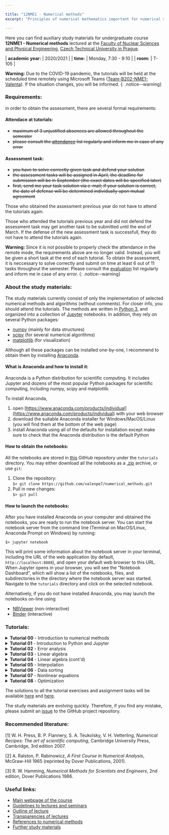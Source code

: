 ```yaml
---

title: "12NME1 - Numerical methods"
excerpt: "Principles of numerical mathematics important for numerical solving of problems related mainly to physics and technology are demonstrated using Python programming language. The course covers methods to solve algebraic equations, nonlinear equations, ordinary differential equations (initial and boundary value problems), methods for interpolation and extrapolation, numerical optimization, and data sorting."

---
```


Here you can find auxiliary study materials for undergraduate course <b>12NME1 - Numerical methods</b> lectured at the [Faculty of Nuclear Sciences and Physical Engineering](https://www.fjfi.cvut.cz/cz/), [Czech Technical University in Prague](https://www.cvut.cz/).

| **academic year:** | 2020/2021 |
| **time:** | Monday, 7:30 - 9:10 |
| **room:** | T-105 |

**Warning:** Due to the COVID-19 pandemic, the tutorials will be held at the scheduled time remotely using Microsoft Teams ([Team-B202-NME1-Valenta](https://teams.microsoft.com/l/channel/19%3a1004cbffd51143eeb1d526f4066b4d37%40thread.tacv2/General?groupId=1793b8cb-591b-4a71-965e-b01e74a19aae&tenantId=f345c406-5268-43b0-b19f-5862fa6833f8)). If the situation changes, you will be informed.
{: .notice--warning}

### Requirements:

in order to obtain the assessment, there are several formal requirements: 

#### Attendace at tutorials:
- ~~maximum of 3 unjustified absences are allowed throughout the semester~~
- ~~please consult the [attendance](https://teams.microsoft.com/l/file/ED4AE881-3282-490E-A280-63094336D17D?tenantId=f345c406-5268-43b0-b19f-5862fa6833f8&fileType=xlsx&objectUrl=https%3A%2F%2Fcampuscvut.sharepoint.com%2Fsites%2FTeam-B202-12NME1-Valenta%2FSdilene%20dokumenty%2FGeneral%2Fattendance_list.xlsx&baseUrl=https%3A%2F%2Fcampuscvut.sharepoint.com%2Fsites%2FTeam-B202-12NME1-Valenta&serviceName=teams&threadId=19:1004cbffd51143eeb1d526f4066b4d37@thread.tacv2&groupId=1793b8cb-591b-4a71-965e-b01e74a19aae) list regularly and inform me in case of any error~~

#### Assessment task:
- ~~you have to solve correctly given task and defend your solution~~
- ~~the assessment tasks will be assigned in April, the deadline for submission will be in September (the exact dates will be specified later)~~  
- ~~first, send me your task solution via e-mail; if your solution is correct, the date of defense will be determined individually upon mutual agreement~~

Those who obtained the assessment previous year do not have to attend the tutorials again.

Those who attended the tutorials previous year and did not defend the assessment task may get another task to be submitted until the end of March. If the defense of the new assessment task is successfull, they do not have to attend the tutorials again.

**Warning:** Since it is not possible to properly check the attendance in the remote mode, the requirements above are no longer valid. Instead, you will be given a short task at the end of each tutorial. To obtain the assessment, it is neccessary to solve correctly and submit on time at least 6 out of 11 tasks throughout the semester. Please consult the [evaluation](https://teams.microsoft.com/l/file/ED4AE881-3282-490E-A280-63094336D17D?tenantId=f345c406-5268-43b0-b19f-5862fa6833f8&fileType=xlsx&objectUrl=https%3A%2F%2Fcampuscvut.sharepoint.com%2Fsites%2FTeam-B202-12NME1-Valenta%2FSdilene%20dokumenty%2FGeneral%2Fattendance_list.xlsx&baseUrl=https%3A%2F%2Fcampuscvut.sharepoint.com%2Fsites%2FTeam-B202-12NME1-Valenta&serviceName=teams&threadId=19:1004cbffd51143eeb1d526f4066b4d37@thread.tacv2&groupId=1793b8cb-591b-4a71-965e-b01e74a19aae) list regularly and inform me in case of any error.
{: .notice--warning}

### About the study materials:

The study materials currently consist of only the implementation of selected numerical methods and algorithms (without comments). For closer info, you should attend the tutorials. The methods are written in [Python 3](https://www.python.org/), and organized into a collection of [Jupyter](https://www.jupyter.org) notebooks. In addition, they rely on several Python packages:
- [numpy](https://numpy.org/) (mainly for data structures)
- [scipy](https://www.scipy.org/) (for several numerical algorithms)
- [matplotlib](https://matplotlib.org/) (for visualization)

Although all these packages can be installed one-by-one, I recommend to obtain them by installing [Anaconda](https://www.anaconda.com/).

#### What is Anaconda and how to install it:

Anaconda is a Python distribution for scientific computing. It includes Jupyter and dozens of the most popular Python packages for scientific computing, including numpy, scipy and matplotlib. 

To install Anaconda, 
1. open [https://www.anaconda.com/products/individual](https://www.anaconda.com/products/individual) with your web browser
2. download the suitable Anaconda installer for Windows/MacOS/Linux (you will find them at the bottom of the web page)
3. install Anaconda using all of the defaults for installation except make sure to check that the Anaconda distribution is the default Python

#### How to obtain the notebooks:

All the notebooks are stored in [this](https://github.com/valenpe7/numerical_methods) GitHub repository under the `tutorials` directory. You may either download all the notebooks as a [.zip](https://github.com/valenpe7/numerical_methods/archive/master.zip) archive, or use `git`:

1. Clone the repository:  
```$> git clone https://github.com/valenpe7/numerical_methods.git```
2. Pull in new changes:  
``` $> git pull ```

#### How to launch the notebooks:

After you have installed Anaconda on your computer and obtained the notebooks, you are ready to run the notebook server. You can start the notebook server from the command line (Terminal on MacOS/Linux, Anaconda Prompt on Windows) by running:
```
$> jupyter notebook
```
This will print some information about the notebook server in your terminal, including the URL of the web application (by default, `http://localhost:8888`), and open your default web browser to this URL. When Jupyter opens in your browser, you will see the "Notebook Dashboard", which will show a list of the notebooks, files, and subdirectories in the directory where the notebook server was started. Navigate to the `tutorials` directory and click on the selected notebook.

Alternatively, if you do not have installed Anaconda, you may launch the notebooks on-line using

* [NBViewer](https://nbviewer.jupyter.org) (non-interactive)
* [Binder](https://mybinder.org) (interactive)

### Tutorials:

<section class="page__content" itemprop="text"> 

<details class="page__content" itemprop="text">
<summary>
<strong>Tutorial 00</strong> - Introduction to numerical methods
</summary>
<p markdown="1">
Organization of tutorials, installation and setup of required tools
</p>
</details>

<details class="page__content" itemprop="text">
<summary>
<strong>Tutorial 01</strong> - Introduction to Python and Jupyter
</summary>
<p markdown="1">
Basic concepts and features of Python, numeric and math-related functions and data types, Jupyter environment, numpy, scipy, matplotlib modules.  
Download the [assignment](https://raw.githubusercontent.com/valenpe7/numerical_methods/master/tasks/task_01.ipynb) and submit your solution in the .ipynb format [here](https://form.jotform.com/210404523662042) (<span style="color:red">deadline: 28/02/2021 23:59 CET</span>).  
Materials from lecture: [nbviewer](https://nbviewer.jupyter.org/github/valenpe7/numerical_methods/blob/master/tutorials/01-introduction.ipynb), [binder](https://mybinder.org/v2/gh/valenpe7/numerical_methods/HEAD?filepath=tutorials%2F01-introduction.ipynb), [ipynb](https://raw.githubusercontent.com/valenpe7/numerical_methods/master/tutorials/01-introduction.ipynb)
</p>
</details>

<details class="page__content" itemprop="text">
<summary>
<strong>Tutorial 02</strong> - Error analysis
</summary>
<p markdown="1">
Floating point representation of numbers, roundoff error, truncation error, numerical stability and condition number.   
Download the [assignment](https://raw.githubusercontent.com/valenpe7/numerical_methods/master/tasks/task_02.ipynb) and submit your solution in the .ipynb format [here](https://form.jotform.com/210404436620342) (<span style="color:red">deadline: 07/03/2021 23:59 CET</span>).  
Materials from lecture: [nbviewer](https://nbviewer.jupyter.org/github/valenpe7/numerical_methods/blob/master/tutorials/02-error_analysis.ipynb), [binder](https://mybinder.org/v2/gh/valenpe7/numerical_methods/HEAD?filepath=tutorials%2F02-error_analysis.ipynb), [ipynb](https://raw.githubusercontent.com/valenpe7/numerical_methods/master/tutorials/02-error_analysis.ipynb)
</p>
</details>

<details class="page__content" itemprop="text">
<summary>
<strong>Tutorial 03</strong> - Linear algebra
</summary>
<p markdown="1">
Basic linear algebra operations, direct methods for solving linear equation systems, forward and backward substitution, Gaussian elimination, LU decomposition, Thomas algorithm.  
Download the [assignment](https://raw.githubusercontent.com/valenpe7/numerical_methods/master/tasks/task_03.ipynb) and submit your solution in the .ipynb format [here](https://form.jotform.com/210405082358348) (<span style="color:red">deadline: 14/03/2021 23:59 CET</span>).  
Materials from lecture: [nbviewer](https://nbviewer.jupyter.org/github/valenpe7/numerical_methods/blob/master/tutorials/03-linear_algebra.ipynb), [binder](https://mybinder.org/v2/gh/valenpe7/numerical_methods/HEAD?filepath=tutorials%2F03-linear_algebra.ipynb), [ipynb](https://raw.githubusercontent.com/valenpe7/numerical_methods/master/tutorials/03-linear_algebra.ipynb)
</p>
</details>

<details class="page__content" itemprop="text">
<summary>
<strong>Tutorial 04</strong> - Linear algebra (cont'd)
</summary>
<p markdown="1">
Iterative methods for solving linear equation systems, Jacobi method, Gauss-Seidel method, successive overrelaxation method, power iteration and eigensystems, conjugate gradient method.  
Download the [assignment](https://raw.githubusercontent.com/valenpe7/numerical_methods/master/tasks/task_04.ipynb) and submit your solution in the .ipynb format [here](https://form.jotform.com/210405178142345) (<span style="color:red">deadline: 21/03/2021 23:59 CET</span>).  
Materials from lecture: [nbviewer](https://nbviewer.jupyter.org/github/valenpe7/numerical_methods/blob/master/tutorials/04-linear_algebra_contd.ipynb), [binder](https://mybinder.org/v2/gh/valenpe7/numerical_methods/HEAD?filepath=tutorials%2F04-linear_algebra_contd.ipynb), [ipynb](https://raw.githubusercontent.com/valenpe7/numerical_methods/master/tutorials/04-linear_algebra_contd.ipynb)
</p>
</details>

<details class="page__content" itemprop="text">
<summary>
<strong>Tutorial 05</strong> - Interpolation
</summary>
<p markdown="1">
Piece-wise linear interpolation, Lagrange interpolation and Neville's algorithm, Chebyshev polynomials and approximation, linear and quadratic least squares interpolation.  
Download the [assignment](https://raw.githubusercontent.com/valenpe7/numerical_methods/master/tasks/task_05.ipynb) and submit your solution in the .ipynb format [here](https://form.jotform.com/210405129320339) (<span style="color:red">deadline: 28/03/2021 23:59 CET</span>).  
Materials from lecture: [nbviewer](https://nbviewer.jupyter.org/github/valenpe7/numerical_methods/blob/master/tutorials/05-interpolation.ipynb), [binder](https://mybinder.org/v2/gh/valenpe7/numerical_methods/HEAD?filepath=tutorials%2F05-interpolation.ipynb), [ipynb](https://raw.githubusercontent.com/valenpe7/numerical_methods/master/tutorials/05-interpolation.ipynb)
</p>
</details>

<details class="page__content" itemprop="text">
<summary>
<strong>Tutorial 06</strong> - Data sorting
</summary>
<p markdown="1">
Various algorithms for data sorting and their comparison, bubble sort, selection sort, insertion sort, shell sort, quicksort, heap sort, benchmarking.    
Download the [assignment](https://raw.githubusercontent.com/valenpe7/numerical_methods/master/tasks/task_06.ipynb) and submit your solution in the .ipynb format [here](https://form.jotform.com/210871511949358) (<span style="color:red">deadline: 11/04/2021 23:59 CET</span>).  
Materials from lecture: [nbviewer](https://nbviewer.jupyter.org/github/valenpe7/numerical_methods/blob/master/tutorials/06-data_sorting.ipynb), [binder](https://mybinder.org/v2/gh/valenpe7/numerical_methods/HEAD?filepath=tutorials%2F06-data_sorting.ipynb), [ipynb](https://raw.githubusercontent.com/valenpe7/numerical_methods/master/tutorials/06-data_sorting.ipynb)
</p>
</details>

<details class="page__content" itemprop="text">
<summary>
<strong>Tutorial 07</strong> - Nonlinear equations 
</summary>
<p markdown="1">
Root finding and nonlinear set of equations, bisection method, secant method, false position method, Newton-Raphson method.    
Download the [assignment](https://raw.githubusercontent.com/valenpe7/numerical_methods/master/tasks/task_07.ipynb) and submit your solution in the .ipynb format [here](https://form.jotform.com/210871857045358) (<span style="color:red">deadline: 18/04/2021 23:59 CET</span>).  
Materials from lecture: [nbviewer](https://nbviewer.jupyter.org/github/valenpe7/numerical_methods/blob/master/tutorials/07-nonlinear_equations.ipynb), [binder](https://mybinder.org/v2/gh/valenpe7/numerical_methods/HEAD?filepath=tutorials%2F07-nonlinear_equations.ipynb), [ipynb](https://raw.githubusercontent.com/valenpe7/numerical_methods/master/tutorials/07-nonlinear_equations.ipynb)
</p>
</details>

<details class="page__content" itemprop="text">
<summary>
<strong>Tutorial 08</strong> - Optimization
</summary>
<p markdown="1">
Search for extremes of functions, golden section search, parabolic interpolation search, gradient descent.      
Download the [assignment](https://raw.githubusercontent.com/valenpe7/numerical_methods/master/tasks/task_08.ipynb) and submit your solution in the .ipynb format [here](https://form.jotform.com/210871600907351) (<span style="color:red">deadline: 25/04/2021 23:59 CET</span>).  
Materials from lecture: [nbviewer](https://nbviewer.jupyter.org/github/valenpe7/numerical_methods/blob/master/tutorials/08-optimization.ipynb), [binder](https://mybinder.org/v2/gh/valenpe7/numerical_methods/HEAD?filepath=tutorials%2F08-optimization.ipynb), [ipynb](https://raw.githubusercontent.com/valenpe7/numerical_methods/master/tutorials/08-optimization.ipynb)
</p>
</details>

<!--

<details class="page__content" itemprop="text">
<summary>
<strong>Tutorial 08</strong> - Optimization
</summary>
<p markdown="1">
Search for extremes of functions, golden section search, parabolic interpolation search, gradient descent.  
Download the [assignment](https://raw.githubusercontent.com/valenpe7/numerical_methods/master/tasks/task_08.ipynb) and submit your solution in the .ipynb format [here](https://form.jotform.com/210871600907351) (<span style="color:red">deadline: 25/04/2021 23:59 CET</span>).  
Materials from lecture: [nbviewer](https://nbviewer.jupyter.org/github/valenpe7/numerical_methods/blob/master/tutorials/08-optimization.ipynb), [binder](https://mybinder.org/v2/gh/valenpe7/numerical_methods/HEAD?filepath=tutorials%2F08-optimization.ipynb), [ipynb](https://raw.githubusercontent.com/valenpe7/numerical_methods/master/tutorials/08-optimization.ipynb)
</p>
</details>

<details class="page__content" itemprop="text">
<summary>
<strong>Tutorial 09</strong> - Quadrature
</summary>
<p markdown="1">
Numerical integration of functions, rectangular rule, trapezoidal rule, Simpson's rule, Romberg's method, Gaussian quadrature, Monte-Carlo integration and random number generators.  
Download the [assignment](https://raw.githubusercontent.com/valenpe7/numerical_methods/master/tasks/task_09.ipynb) and submit your solution in the .ipynb format [here](https://form.jotform.com/210871794650360) (<span style="color:red">deadline: 02/05/2021 23:59 CET</span>).  
Materials from lecture: [nbviewer](https://nbviewer.jupyter.org/github/valenpe7/numerical_methods/blob/master/tutorials/09-quadrature.ipynb), [binder](https://mybinder.org/v2/gh/valenpe7/numerical_methods/HEAD?filepath=tutorials%2F09-quadrature.ipynb), [ipynb](https://raw.githubusercontent.com/valenpe7/numerical_methods/master/tutorials/09-quadrature.ipynb)
</p>
</details>

<details class="page__content" itemprop="text">
<summary>
<strong>Tutorial 10</strong> - Initial value problems
</summary>
<p markdown="1">
Initial value problems of ordinary differential equations, explicit and implicit Euler's method, Runge-Kutta methods, Leap-Frog, Adams-Bashford, Adams-Moulton, predictor-corrector, Bulirsch-Stoer algorithm, stiff equations.  
Download the [assignment](https://raw.githubusercontent.com/valenpe7/numerical_methods/master/tasks/task_10.ipynb) and submit your solution in the .ipynb format [here](https://form.jotform.com/210871306050343) (<span style="color:red">deadline: 09/05/2021 23:59 CET</span>).  
Materials from lecture: [nbviewer](https://nbviewer.jupyter.org/github/valenpe7/numerical_methods/blob/master/tutorials/10-initial_value_problems.ipynb), [binder](https://mybinder.org/v2/gh/valenpe7/numerical_methods/HEAD?filepath=tutorials%2F10-initial_value_problems.ipynb), [ipynb](https://raw.githubusercontent.com/valenpe7/numerical_methods/master/tutorials/10-initial_value_problems.ipynb)
</p>
</details>

<details class="page__content" itemprop="text">
<summary>
<strong>Tutorial 11</strong> - Boundary value problems
</summary>
<p markdown="1">
Boundary value problems of ordinary differential equations, finite difference method, shooting method.  
Download the [assignment](https://raw.githubusercontent.com/valenpe7/numerical_methods/master/tasks/task_11.ipynb) and submit your solution in the .ipynb format [here](https://form.jotform.com/210871480363353) (<span style="color:red">deadline: 16/05/2021 23:59 CET</span>).  
Materials from lecture: [nbviewer](https://nbviewer.jupyter.org/github/valenpe7/numerical_methods/blob/master/tutorials/11-boundary_value_problems.ipynb), [binder](https://mybinder.org/v2/gh/valenpe7/numerical_methods/HEAD?filepath=tutorials%2F11-boundary_value_problems.ipynb), [ipynb](https://raw.githubusercontent.com/valenpe7/numerical_methods/master/tutorials/11-boundary_value_problems.ipynb)
</p>
</details>

<details class="page__content" itemprop="text">
<summary>
<strong>Tutorial 12</strong> - Final tutorial Individual consultations, evaluation of assessment tasks, refreshing of selected topics
</summary>
<p markdown="1">
Individual consultations, evaluation of assessment tasks, refreshing of selected topics.
</p>
</details>

-->

</section>

The solutions to all the tutorial exercises and assignment tasks will be available [here](https://valenpe7.github.io/numerical_methods/tutorials/solutions.html) and [here](https://valenpe7.github.io/numerical_methods/tasks/solutions.html).

The study materials are evolving quickly. Therefore, if you find any mistake, please submit an [issue](https://github.com/valenpe7/numerical_methods/issues) to the GitHub project repository.

### Recommended literature:

[1] W. H. Press, B. P. Flannery, S. A. Teukolsky, V. H. Vetterling, *Numerical Recipes: The art of scientific computing*, Cambridge University Press, Cambridge, 3rd edition 2007.

[2] A. Ralston, P. Rabinowicz, *A First Course in Numerical Analysis*, McGraw-Hill 1965 (reprinted by Dover Publications, 2001).

[3] R. W. Hamming, *Numerical Methods for Scientists and Engineers*, 2nd edition, Dover Publications 1986.

### Useful links:

- [Main webpage of the course](http://kfe.fjfi.cvut.cz/~vachal/edu/nme/)
- [Guidelines to lectures and seminars](http://kfe.fjfi.cvut.cz/~limpouch/numet/NMECvic.pdf)
- [Outline of lecture](http://kfe.fjfi.cvut.cz/~limpouch/numet/sylnum.html)
- [Transparencies of lectures](http://kfe.fjfi.cvut.cz/~limpouch/numet/lecnum.html)
- [References to numerical methods](http://kfe.fjfi.cvut.cz/~limpouch/numet/refnum.html)
- [Further study materials](http://kfe.fjfi.cvut.cz/~vachal/edu/nme/cviceni/index.html)

